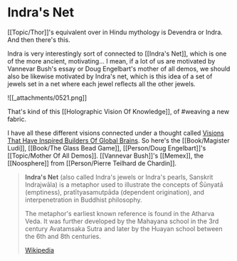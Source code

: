 # Indra's Net

[[Topic/Thor]]'s equivalent over in Hindu mythology is Devendra or Indra. And then there's this.

Indra is very interestingly sort of connected to [[Indra's Net]], which is one of the more ancient, motivating... I mean, if a lot of us are motivated by Vannevar Bush's essay or Doug Engelbart's mother of all demos, we should also be likewise motivated by Indra's net, which is this idea of a set of jewels set in a net where each jewel reflects all the other jewels.

![[_attachments/0521.png]]

That's kind of this [[Holographic Vision Of Knowledge]], of #weaving a new fabric.

I have all these different visions connected under a thought called [Visions That Have Inspired Builders Of Global Brains](https://bra.in/2pxbo6). So here's the [[Book/Magister Ludi]], [[Book/The Glass Bead Game]], [[Person/Doug Engelbart]]'s [[Topic/Mother Of All Demos]]. [[Vannevar Bush]]'s [[Memex]], the [[Noosphere]] from [[Person/Pierre Teilhard de Chardin]].

> **Indra's Net** (also called Indra's jewels or Indra's pearls, Sanskrit Indrajwāla) is a metaphor used to illustrate the concepts of Śūnyatā (emptiness), pratītyasamutpāda (dependent origination), and interpenetration in Buddhist philosophy.
>
> The metaphor's earliest known reference is found in the Atharva Veda.  It was further developed by the Mahayana school in the 3rd century Avatamsaka Sutra and later by the Huayan school between the 6th and 8th centuries.
>
> [Wikipedia](https://en.wikipedia.org/wiki/Indra's%20net)
